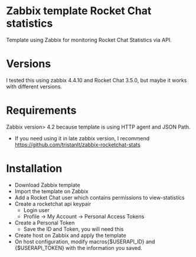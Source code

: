 # Zabbix template Rocket Chat statistics
Template using Zabbix for monitoring Rocket Chat Statistics via API.

# Versions
I tested this using zabbix 4.4.10 and Rocket Chat 3.5.0, but maybe it works with different versions.

# Requirements
Zabbix version> 4.2 because template is using HTTP agent and JSON Path. 
* If you need using it in late zabbix version, I recommend https://github.com/tristanlt/zabbix-rocketchat-stats

# Installation
* Download Zabbix template
* Import the template on Zabbix
* Add a Rocket Chat user which contains permissions to view-statistics
* Create a rocketchat api keypair
  * Login user
  * Profile -> My Account -> Personal Access Tokens
* Create a Personal Token
  * Save the ID and Token, you will need this
* Create host on Zabbix and apply the template
* On host configuration, modify macros{$USERAPI_ID} and {$USERAPI_TOKEN} with the information you saved.

